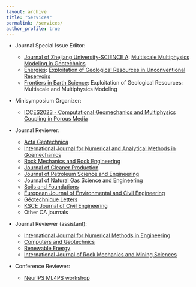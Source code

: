 ```yaml
---
layout: archive
title: "Services"
permalink: /services/
author_profile: true
---
```


- Journal Special Issue Editor:

  - [Journal of Zhejiang University-SCIENCE A](https://jzus.zju.edu.cn/current_a.php): [Multiscale Multiphysics Modeling in Geotechnics](https://www.springer.com/journal/11582/updates/20077476)
  - [Energies](https://www.mdpi.com/journal/energies): [Exploitation of Geological Resources in Unconventional Reservoirs](https://www.mdpi.com/journal/energies/special_issues/E_GR_UR)
  - [Frontiers in Earth Science](https://www.frontiersin.org/journals/earth-science): Exploitation of Geological Resources: Multiscale and Multiphysics Modeling


- Minisymposium Organizer:

  - [ICCES2023 - Computational Geomechanics and Multiphysics Coupling in Porous Media](https://www.iccesconf.org/symposia/)

- Journal Reviewer:

  - [Acta Geotechnica](https://www.springer.com/journal/11440)
  - [International Journal for Numerical and Analytical Methods in Goemechanics](https://onlinelibrary.wiley.com/journal/10969853)
  - [Rock Mechanics and Rock Engineering](https://www.springer.com/journal/603)
  - [Journal of Cleaner Production](https://www.sciencedirect.com/journal/journal-of-cleaner-production)
  - [Journal of Petroleum Science and Engineering](https://www.sciencedirect.com/journal/journal-of-petroleum-science-and-engineering)
  - [Journal of Natural Gas Science and Engineering](https://www.sciencedirect.com/journal/journal-of-natural-gas-science-and-engineering)
  - [Soils and Foundations](https://www.sciencedirect.com/journal/soils-and-foundations)
  - [European Journal of Environmental and Civil Engineering](https://www.tandfonline.com/journals/tece20)
  - [Géotechnique Letters](https://www.icevirtuallibrary.com/toc/jgele/current)
  - [KSCE Journal of Civil Engineering](https://www.springer.com/journal/12205)
  - Other OA journals
  
- Journal Reviewer (assistant):

  - [International Journal for Numerical Methods in Engineering](https://onlinelibrary.wiley.com/journal/10970207)
  - [Computers and Geotechnics](https://www.sciencedirect.com/journal/computers-and-geotechnics)
  - [Renewable Energy](https://www.sciencedirect.com/journal/renewable-energy)
  - [International Journal of Rock Mechanics and Mining Sciences](https://www.sciencedirect.com/journal/international-journal-of-rock-mechanics-and-mining-sciences)
  

- Conference Reviewer:

  - [NeurIPS ML4PS workshop](https://ml4physicalsciences.github.io/)
